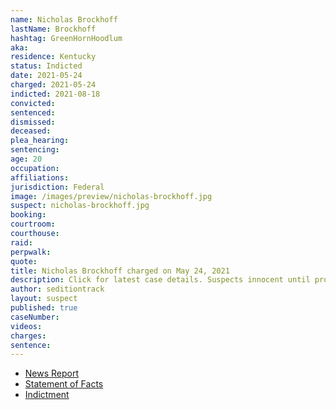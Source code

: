 ```yaml
---
name: Nicholas Brockhoff
lastName: Brockhoff
hashtag: GreenHornHoodlum
aka:
residence: Kentucky
status: Indicted
date: 2021-05-24
charged: 2021-05-24
indicted: 2021-08-18
convicted:
sentenced:
dismissed:
deceased:
plea_hearing:
sentencing:
age: 20
occupation:
affiliations:
jurisdiction: Federal
image: /images/preview/nicholas-brockhoff.jpg
suspect: nicholas-brockhoff.jpg
booking:
courtroom:
courthouse:
raid:
perpwalk:
quote:
title: Nicholas Brockhoff charged on May 24, 2021
description: Click for latest case details. Suspects innocent until proven guilty.
author: seditiontrack
layout: suspect
published: true
caseNumber:
videos:
charges:
sentence:
---
```


- [News Report](https://www.whas11.com/article/news/crime/kentucky-man-charges-jan-6-capitol-riot-nicholas-james-brockhoff-insurrection/417-242a7574-396c-492c-9479-35057a5994c2)
- [Statement of Facts](https://www.justice.gov/usao-dc/case-multi-defendant/file/1398871/download)
- [Indictment](https://extremism.gwu.edu/sites/g/files/zaxdzs2191/f/Nicholas%20Brockhoff%20Indictment.pdf)
